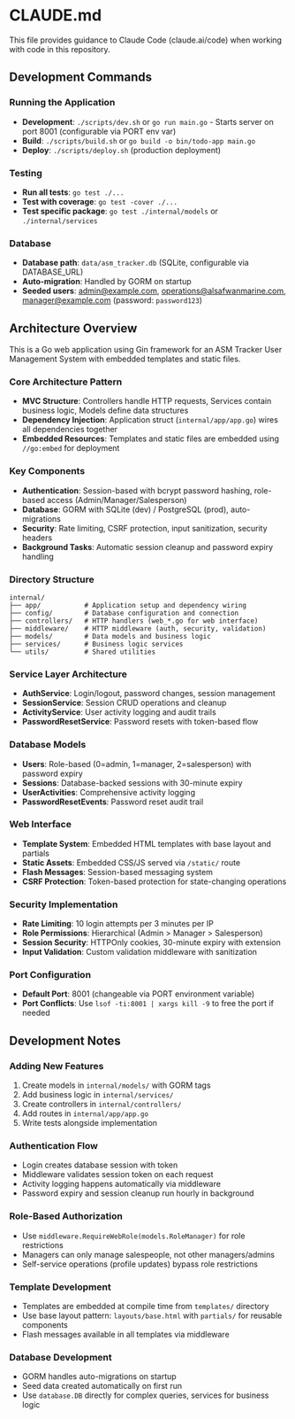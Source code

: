 # CLAUDE.md

This file provides guidance to Claude Code (claude.ai/code) when working with code in this repository.

## Development Commands

### Running the Application
- **Development**: `./scripts/dev.sh` or `go run main.go` - Starts server on port 8001 (configurable via PORT env var)
- **Build**: `./scripts/build.sh` or `go build -o bin/todo-app main.go`
- **Deploy**: `./scripts/deploy.sh` (production deployment)

### Testing
- **Run all tests**: `go test ./...`
- **Test with coverage**: `go test -cover ./...`
- **Test specific package**: `go test ./internal/models` or `./internal/services`

### Database
- **Database path**: `data/asm_tracker.db` (SQLite, configurable via DATABASE_URL)
- **Auto-migration**: Handled by GORM on startup
- **Seeded users**: admin@example.com, operations@alsafwanmarine.com, manager@example.com (password: `password123`)

## Architecture Overview

This is a Go web application using Gin framework for an ASM Tracker User Management System with embedded templates and static files.

### Core Architecture Pattern
- **MVC Structure**: Controllers handle HTTP requests, Services contain business logic, Models define data structures
- **Dependency Injection**: Application struct (`internal/app/app.go`) wires all dependencies together
- **Embedded Resources**: Templates and static files are embedded using `//go:embed` for deployment

### Key Components
- **Authentication**: Session-based with bcrypt password hashing, role-based access (Admin/Manager/Salesperson)
- **Database**: GORM with SQLite (dev) / PostgreSQL (prod), auto-migrations
- **Security**: Rate limiting, CSRF protection, input sanitization, security headers
- **Background Tasks**: Automatic session cleanup and password expiry handling

### Directory Structure
```
internal/
├── app/           # Application setup and dependency wiring
├── config/        # Database configuration and connection
├── controllers/   # HTTP handlers (web_*.go for web interface)
├── middleware/    # HTTP middleware (auth, security, validation)
├── models/        # Data models and business logic
├── services/      # Business logic services
└── utils/         # Shared utilities
```

### Service Layer Architecture
- **AuthService**: Login/logout, password changes, session management
- **SessionService**: Session CRUD operations and cleanup
- **ActivityService**: User activity logging and audit trails
- **PasswordResetService**: Password resets with token-based flow

### Database Models
- **Users**: Role-based (0=admin, 1=manager, 2=salesperson) with password expiry
- **Sessions**: Database-backed sessions with 30-minute expiry
- **UserActivities**: Comprehensive activity logging
- **PasswordResetEvents**: Password reset audit trail

### Web Interface
- **Template System**: Embedded HTML templates with base layout and partials
- **Static Assets**: Embedded CSS/JS served via `/static/` route
- **Flash Messages**: Session-based messaging system
- **CSRF Protection**: Token-based protection for state-changing operations

### Security Implementation
- **Rate Limiting**: 10 login attempts per 3 minutes per IP
- **Role Permissions**: Hierarchical (Admin > Manager > Salesperson)
- **Session Security**: HTTPOnly cookies, 30-minute expiry with extension
- **Input Validation**: Custom validation middleware with sanitization

### Port Configuration
- **Default Port**: 8001 (changeable via PORT environment variable)
- **Port Conflicts**: Use `lsof -ti:8001 | xargs kill -9` to free the port if needed

## Development Notes

### Adding New Features
1. Create models in `internal/models/` with GORM tags
2. Add business logic in `internal/services/`
3. Create controllers in `internal/controllers/`
4. Add routes in `internal/app/app.go`
5. Write tests alongside implementation

### Authentication Flow
- Login creates database session with token
- Middleware validates session token on each request
- Activity logging happens automatically via middleware
- Password expiry and session cleanup run hourly in background

### Role-Based Authorization
- Use `middleware.RequireWebRole(models.RoleManager)` for role restrictions
- Managers can only manage salespeople, not other managers/admins
- Self-service operations (profile updates) bypass role restrictions

### Template Development
- Templates are embedded at compile time from `templates/` directory
- Use base layout pattern: `layouts/base.html` with `partials/` for reusable components
- Flash messages available in all templates via middleware

### Database Development
- GORM handles auto-migrations on startup
- Seed data created automatically on first run
- Use `database.DB` directly for complex queries, services for business logic